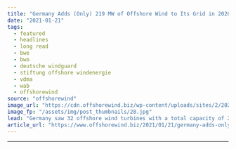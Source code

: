 ```yaml
---
title: "Germany Adds (Only) 219 MW of Offshore Wind to Its Grid in 2020"
date: "2021-01-21"
tags: 
  - featured
  - headlines
  - long read
  - bwe
  - bwo
  - deutsche windguard
  - stiftung offshore windenergie
  - vdma
  - wab
  - offshorewind
source: "offshorewind"
image_url: "https://cdn.offshorewind.biz/wp-content/uploads/sites/2/2021/01/21140008/Copyright-Siemens-Tennet.jpg"
image_fp: "/assets/img/post_thumbnails/28.jpg"
lead: "Germany saw 32 offshore wind turbines with a total capacity of 219 MW connected"
article_url: "https://www.offshorewind.biz/2021/01/21/germany-adds-only-219-mw-of-offshore-wind-to-its-grid-in-2020/"
---
```


---
